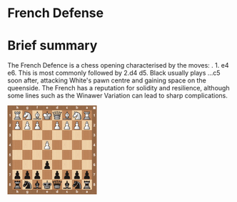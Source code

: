 
French Defense
==============

# Brief summary


The French Defence is a chess opening characterised by the moves: . 1. e4 e6. This is most commonly followed by 2.d4 d5. Black usually plays ...c5 soon after, attacking White's pawn centre and gaining space on the queenside. The French has a reputation for solidity and resilience, although some lines such as the Winawer Variation can lead to sharp complications.

<img src="../img/French Defense.jpg" width="200"/>